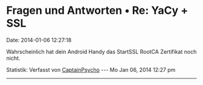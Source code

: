 Fragen und Antworten • Re: YaCy + SSL
=====================================

Date: 2014-01-06 12:27:18

Wahrscheinlich hat dein Android Handy das StartSSL RootCA Zertifikat
noch nicht.

Statistik: Verfasst von
[CaptainPsycho](http://forum.yacy-websuche.de/memberlist.php?mode=viewprofile&u=658)
--- Mo Jan 06, 2014 12:27 pm

------------------------------------------------------------------------
